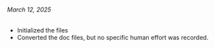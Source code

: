 ###### March 12, 2025

- Initialized the files
- Converted the doc files, but no specific human effort was recorded.

